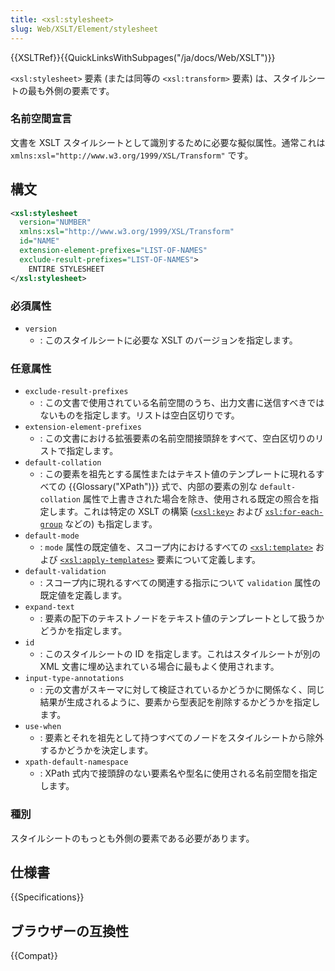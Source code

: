 ```yaml
---
title: <xsl:stylesheet>
slug: Web/XSLT/Element/stylesheet
---
```


{{XSLTRef}}{{QuickLinksWithSubpages("/ja/docs/Web/XSLT")}}

`<xsl:stylesheet>` 要素 (または同等の `<xsl:transform>` 要素) は、スタイルシートの最も外側の要素です。

### 名前空間宣言

文書を XSLT スタイルシートとして識別するために必要な擬似属性。通常これは `xmlns:xsl="http://www.w3.org/1999/XSL/Transform"` です。

## 構文

```xml
<xsl:stylesheet
  version="NUMBER"
  xmlns:xsl="http://www.w3.org/1999/XSL/Transform"
  id="NAME"
  extension-element-prefixes="LIST-OF-NAMES"
  exclude-result-prefixes="LIST-OF-NAMES">
    ENTIRE STYLESHEET
</xsl:stylesheet>
```

### 必須属性

- `version`
  - : このスタイルシートに必要な XSLT のバージョンを指定します。

### 任意属性

- `exclude-result-prefixes`
  - : この文書で使用されている名前空間のうち、出力文書に送信すべきではないものを指定します。リストは空白区切りです。
- `extension-element-prefixes`
  - : この文書における拡張要素の名前空間接頭辞をすべて、空白区切りのリストで指定します。
- `default-collation`
  - : この要素を祖先とする属性またはテキスト値のテンプレートに現れるすべての {{Glossary("XPath")}} 式で、内部の要素の別な `default-collation` 属性で上書きされた場合を除き、使用される既定の照合を指定します。これは特定の XSLT の構築 ([`<xsl:key>`](/ja/docs/Web/XSLT/Element/key) および [`xsl:for-each-group`](/ja/docs/Web/XSLT/Element/for-each-group) などの) も指定します。
- `default-mode`
  - : `mode` 属性の既定値を、スコープ内におけるすべての [`<xsl:template>`](/ja/docs/Web/XSLT/Element/template) および [`<xsl:apply-templates>`](/ja/docs/Web/XSLT/Element/apply-templates) 要素について定義します。
- `default-validation`
  - : スコープ内に現れるすべての関連する指示について `validation` 属性の既定値を定義します。
- `expand-text`
  - : 要素の配下のテキストノードをテキスト値のテンプレートとして扱うかどうかを指定します。
- `id`
  - : このスタイルシートの ID を指定します。これはスタイルシートが別の XML 文書に埋め込まれている場合に最もよく使用されます。
- `input-type-annotations`
  - : 元の文書がスキーマに対して検証されているかどうかに関係なく、同じ結果が生成されるように、要素から型表記を削除するかどうかを指定します。
- `use-when`
  - : 要素とそれを祖先として持つすべてのノードをスタイルシートから除外するかどうかを決定します。
- `xpath-default-namespace`
  - : XPath 式内で接頭辞のない要素名や型名に使用される名前空間を指定します。

### 種別

スタイルシートのもっとも外側の要素である必要があります。

## 仕様書

{{Specifications}}

## ブラウザーの互換性

{{Compat}}
